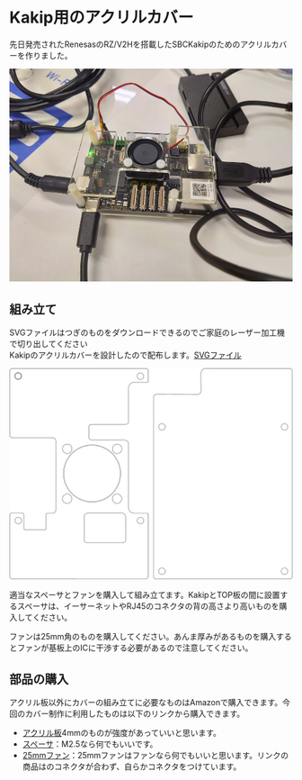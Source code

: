 # Kakip用のアクリルカバー
先日発売されたRenesasのRZ/V2Hを搭載したSBCKakipのためのアクリルカバーを作りました。

![image](imgs/kakip.png)


## 組み立て
SVGファイルはつぎのものをダウンロードできるのでご家庭のレーザー加工機で切り出してください<br>
Kakipのアクリルカバーを設計したので配布します。[SVGファイル](/files/Cover.zip)

![image](imgs/TOP.jpg)

適当なスペーサとファンを購入して組み立てます。KakipとTOP板の間に設置するスペーサは、イーサーネットやRJ45のコネクタの背の高さより高いものを購入してください。

ファンは25mm角のものを購入してください。あんま厚みがあるものを購入するとファンが基板上のICに干渉する必要があるので注意してください。

## 部品の購入
アクリル板以外にカバーの組み立てに必要なものはAmazonで購入できます。今回のカバー制作に利用したものは以下のリンクから購入できます。
- [アクリル板](https://www.amazon.co.jp/gp/product/B09H1ZJ16T/ref=ppx_yo_dt_b_asin_title_o00_s00?ie=UTF8&psc=1)4mmのものが強度があっていいと思います。
- [スペーサ](https://www.amazon.co.jp/gp/product/B07TQLJN3G/ref=ppx_yo_dt_b_asin_title_o00_s00?ie=UTF8&psc=1)：M2.5なら何でもいいです。
- [25mmファン](https://www.amazon.co.jp/gp/product/B09L648CFZ/ref=ppx_yo_dt_b_asin_title_o00_s00?ie=UTF8&psc=1)：25mmファンはファンなら何でもいいと思います。リンクの商品はのコネクタが合わず、自らかコネクタをつけています。


